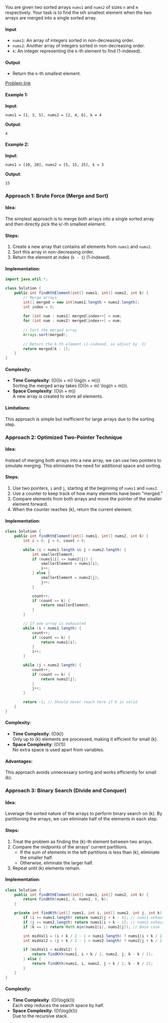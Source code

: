 You are given two sorted arrays `nums1` and `nums2` of sizes `n` and `m` respectively. Your task is to find the `k`th smallest element when the two arrays are merged into a single sorted array.

#### Input
- `nums1`: An array of integers sorted in non-decreasing order.
- `nums2`: Another array of integers sorted in non-decreasing order.
- `k`: An integer representing the `k`-th element to find (1-indexed).

#### Output
- Return the `k`-th smallest element.

[Problem link](https://www.geeksforgeeks.org/problems/k-th-element-of-two-sorted-array1317/1?utm_source=youtube)

#### Example 1:
**Input**:  
```  
nums1 = [1, 3, 5], nums2 = [2, 4, 6], k = 4  
```
**Output**:  
```  
4  
```

#### Example 2:
**Input**:  
```  
nums1 = [10, 20], nums2 = [5, 15, 25], k = 3  
```
**Output**:  
```  
15  
```


### Approach 1: Brute Force (Merge and Sort)

#### Idea:
The simplest approach is to merge both arrays into a single sorted array and then directly pick the `k`/-th smallest element.

#### Steps:
1. Create a new array that contains all elements from `nums1` and `nums2`.
2. Sort this array in non-decreasing order.
3. Return the element at index (`k - 1`) (1-indexed).

#### Implementation:

```java
import java.util.*;

class Solution {
    public int findKthElement(int[] nums1, int[] nums2, int k) {
        // Merge arrays
        int[] merged = new int[nums1.length + nums2.length];
        int index = 0;
        
        for (int num : nums1) merged[index++] = num;
        for (int num : nums2) merged[index++] = num;
        
        // Sort the merged array
        Arrays.sort(merged);
        
        // Return the k-th element (1-indexed, so adjust by -1)
        return merged[k - 1];
    }
}
```

#### Complexity:
- **Time Complexity**: \(O((n + m) \log(n + m))\)  
  Sorting the merged array takes \(O((n + m) \log(n + m))\).
- **Space Complexity**: \(O(n + m)\)  
  A new array is created to store all elements.

#### Limitations:
This approach is simple but inefficient for large arrays due to the sorting step.


### Approach 2: Optimized Two-Pointer Technique

#### Idea:
Instead of merging both arrays into a new array, we can use two pointers to simulate merging. This eliminates the need for additional space and sorting.

#### Steps:
1. Use two pointers, `i` and `j`, starting at the beginning of `nums1` and `nums2`.
2. Use a counter to keep track of how many elements have been "merged."
3. Compare elements from both arrays and move the pointer of the smaller element forward.
4. When the counter reaches \(k\), return the current element.

#### Implementation:

```java
class Solution {
    public int findKthElement(int[] nums1, int[] nums2, int k) {
        int i = 0, j = 0, count = 0;

        while (i < nums1.length && j < nums2.length) {
            int smallerElement;
            if (nums1[i] <= nums2[j]) {
                smallerElement = nums1[i];
                i++;
            } else {
                smallerElement = nums2[j];
                j++;
            }

            count++;
            if (count == k) {
                return smallerElement;
            }
        }

        // If one array is exhausted
        while (i < nums1.length) {
            count++;
            if (count == k) {
                return nums1[i];
            }
            i++;
        }

        while (j < nums2.length) {
            count++;
            if (count == k) {
                return nums2[j];
            }
            j++;
        }

        return -1; // Should never reach here if k is valid
    }
}
```

#### Complexity:
- **Time Complexity**: \(O(k)\)  
  Only up to \(k\) elements are processed, making it efficient for small \(k\).
- **Space Complexity**: \(O(1)\)  
  No extra space is used apart from variables.

#### Advantages:
This approach avoids unnecessary sorting and works efficiently for small \(k\).


### Approach 3: Binary Search (Divide and Conquer)

#### Idea:
Leverage the sorted nature of the arrays to perform binary search on \(k\). By partitioning the arrays, we can eliminate half of the elements in each step.

#### Steps:
1. Treat the problem as finding the \(k\)-th element between two arrays.
2. Compare the midpoints of the arrays' current partitions.
   - If the sum of elements in the left partitions is less than \(k\), eliminate the smaller half.
   - Otherwise, eliminate the larger half.
3. Repeat until \(k\) elements remain.

#### Implementation:

```java
class Solution {
    public int findKthElement(int[] nums1, int[] nums2, int k) {
        return findKth(nums1, 0, nums2, 0, k);
    }

    private int findKth(int[] nums1, int i, int[] nums2, int j, int k) {
        if (i >= nums1.length) return nums2[j + k - 1]; // nums1 exhausted
        if (j >= nums2.length) return nums1[i + k - 1]; // nums2 exhausted
        if (k == 1) return Math.min(nums1[i], nums2[j]); // Base case

        int midVal1 = (i + k / 2 - 1 < nums1.length) ? nums1[i + k / 2 - 1] : Integer.MAX_VALUE;
        int midVal2 = (j + k / 2 - 1 < nums2.length) ? nums2[j + k / 2 - 1] : Integer.MAX_VALUE;

        if (midVal1 < midVal2) {
            return findKth(nums1, i + k / 2, nums2, j, k - k / 2);
        } else {
            return findKth(nums1, i, nums2, j + k / 2, k - k / 2);
        }
    }
}
```

#### Complexity:
- **Time Complexity**: \(O(\log(k))\)  
  Each step reduces the search space by half.
- **Space Complexity**: \(O(\log(k))\)  
  Due to the recursive stack.